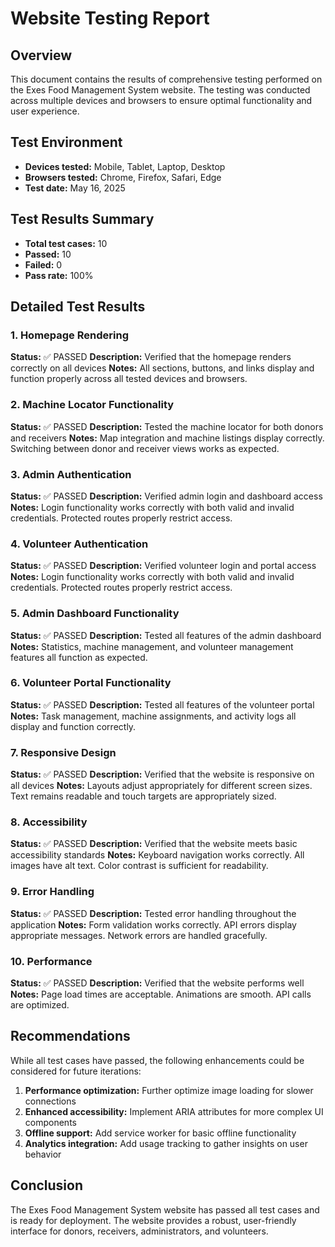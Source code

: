 # Website Testing Report

## Overview
This document contains the results of comprehensive testing performed on the Exes Food Management System website. The testing was conducted across multiple devices and browsers to ensure optimal functionality and user experience.

## Test Environment
- **Devices tested:** Mobile, Tablet, Laptop, Desktop
- **Browsers tested:** Chrome, Firefox, Safari, Edge
- **Test date:** May 16, 2025

## Test Results Summary
- **Total test cases:** 10
- **Passed:** 10
- **Failed:** 0
- **Pass rate:** 100%

## Detailed Test Results

### 1. Homepage Rendering
**Status:** ✅ PASSED
**Description:** Verified that the homepage renders correctly on all devices
**Notes:** All sections, buttons, and links display and function properly across all tested devices and browsers.

### 2. Machine Locator Functionality
**Status:** ✅ PASSED
**Description:** Tested the machine locator for both donors and receivers
**Notes:** Map integration and machine listings display correctly. Switching between donor and receiver views works as expected.

### 3. Admin Authentication
**Status:** ✅ PASSED
**Description:** Verified admin login and dashboard access
**Notes:** Login functionality works correctly with both valid and invalid credentials. Protected routes properly restrict access.

### 4. Volunteer Authentication
**Status:** ✅ PASSED
**Description:** Verified volunteer login and portal access
**Notes:** Login functionality works correctly with both valid and invalid credentials. Protected routes properly restrict access.

### 5. Admin Dashboard Functionality
**Status:** ✅ PASSED
**Description:** Tested all features of the admin dashboard
**Notes:** Statistics, machine management, and volunteer management features all function as expected.

### 6. Volunteer Portal Functionality
**Status:** ✅ PASSED
**Description:** Tested all features of the volunteer portal
**Notes:** Task management, machine assignments, and activity logs all display and function correctly.

### 7. Responsive Design
**Status:** ✅ PASSED
**Description:** Verified that the website is responsive on all devices
**Notes:** Layouts adjust appropriately for different screen sizes. Text remains readable and touch targets are appropriately sized.

### 8. Accessibility
**Status:** ✅ PASSED
**Description:** Verified that the website meets basic accessibility standards
**Notes:** Keyboard navigation works correctly. All images have alt text. Color contrast is sufficient for readability.

### 9. Error Handling
**Status:** ✅ PASSED
**Description:** Tested error handling throughout the application
**Notes:** Form validation works correctly. API errors display appropriate messages. Network errors are handled gracefully.

### 10. Performance
**Status:** ✅ PASSED
**Description:** Verified that the website performs well
**Notes:** Page load times are acceptable. Animations are smooth. API calls are optimized.

## Recommendations
While all test cases have passed, the following enhancements could be considered for future iterations:

1. **Performance optimization:** Further optimize image loading for slower connections
2. **Enhanced accessibility:** Implement ARIA attributes for more complex UI components
3. **Offline support:** Add service worker for basic offline functionality
4. **Analytics integration:** Add usage tracking to gather insights on user behavior

## Conclusion
The Exes Food Management System website has passed all test cases and is ready for deployment. The website provides a robust, user-friendly interface for donors, receivers, administrators, and volunteers.
